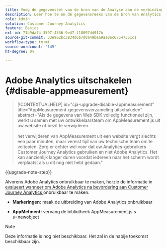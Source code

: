 ```yaml
---
title: Voeg de gegevensset van de bron van de Analyse aan de verbinding toe
description: Leer hoe te om de gegevensreeks van de bron van Analytics aan de verbinding toe te voegen
role: Admin
solution: Customer Journey Analytics
feature: Basics
exl-id: 71b9da74-3597-4536-9e47-f18097dd917b
source-git-commit: 33e962bc3834d6b7d0a49bea9aa06c67547351c1
workflow-type: tm+mt
source-wordcount: '149'
ht-degree: 0%

---
```


# Adobe Analytics uitschakelen {#disable-appmeasurement}

<!-- markdownlint-disable MD034 -->

>[!CONTEXTUALHELP]
>id="cja-upgrade-disable-appmeasurement"
>title="AppMeasurement-gegevensverzameling uitschakelen"
>abstract="Als de gegevens van Web SDK volledig functioneel zijn, werkt u samen met uw ontwikkelaarsteam om AppMeasurement.js uit uw website of bezit te verwijderen.<br><br> het verwijderen van AppMeasurement uit een website vergt slechts een paar minuten, maar vereist tijd van uw technische team om te voltooien. Zorg er echter wel voor dat uw Analytics-gebruikers Customer Journey Analytics gebruiken en niet Adobe Analytics. Het kan aanzienlijk langer duren voordat iedereen naar het scherm wordt verplaatst als u dit nog niet hebt gedaan."

<!-- markdownlint-enable MD034 -->

{{upgrade-note-step}}

Alvorens Adobe Analytics onbruikbaar te maken, herzie de informatie in [ evalueert wanneer om Adobe Analytics na bevordering aan Customer Journey Analytics ](/help/getting-started/cja-upgrade/cja-upgrade-fully-move.md) onbruikbaar te maken.

* **Markeringen:** maak de uitbreiding van Adobe Analytics onbruikbaar

* **AppMetment:** vervang de bibliotheek AppMeasurement.js s s=newobject

>[!NOTE]
>
>Deze informatie is nog niet beschikbaar. Het zal in de nabije toekomst beschikbaar zijn.

